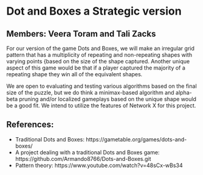 # Dot and Boxes a Strategic version
## Members: Veera Toram and Tali Zacks

For our version of the game Dots and Boxes, we will make an irregular grid pattern that has a multiplicity of repeating and non-repeating shapes with varying points {based on the size of the shape captured. Another unique aspect of this game would be that if a player captured the majority of a repeating shape they win all of the equivalent shapes.

We are open to evaluating and testing various algorithms based on the final size of the puzzle, but we do think a minimax-based algorithm and alpha-beta pruning and/or localized gameplays based on the unique shape would be a good fit. We intend to utilize the features of Network X for this project.

## References: 
<ul>
  <li>Traditional Dots and Boxes: <a>https://gametable.org/games/dots-and-boxes/</a></li>
  <li>A project dealing with a traditional Dots and Boxes game: <a>https://github.com/Armando8766/Dots-and-Boxes.git</a></li>
  <li>Pattern theory: <a>https://www.youtube.com/watch?v=48sCx-wBs34</a></li>
</ul>

